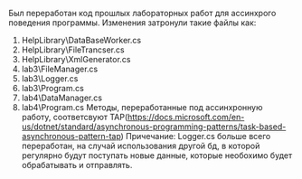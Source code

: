 Был переработан код прошлых лабораторных работ для ассинхрого поведения программы. Изменения затронули такие файлы как:
1) HelpLibrary\DataBaseWorker.cs
2) HelpLibrary\FileTrancser.cs
3) HelpLibrary\XmlGenerator.cs
4) lab3\FileManager.cs
5) lab3\Logger.cs 
6) lab3\Program.cs
7) lab4\DataManager.cs
8) lab4\Program.cs
Методы, переработанные под ассинхронную работу, соответсвуют TAP(https://docs.microsoft.com/en-us/dotnet/standard/asynchronous-programming-patterns/task-based-asynchronous-pattern-tap)
Причечание: Logger.cs больше всего переработан, на случай использования другой бд, в которой регулярно будут поступать новые данные, которые необохимо будет обрабатывать и отправлять.



